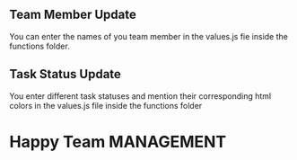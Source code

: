 ## Team Member Update
You can enter the names of you team member in the values.js fie inside the functions folder.

## Task Status Update
You enter different task statuses and mention their corresponding html colors in the values.js file inside the functions folder

# Happy Team MANAGEMENT
